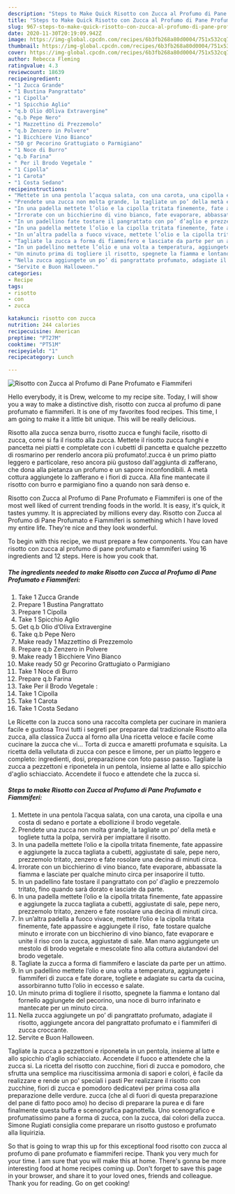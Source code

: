 ```yaml
---
description: "Steps to Make Quick Risotto con Zucca al Profumo di Pane Profumato e Fiammiferi"
title: "Steps to Make Quick Risotto con Zucca al Profumo di Pane Profumato e Fiammiferi"
slug: 967-steps-to-make-quick-risotto-con-zucca-al-profumo-di-pane-profumato-e-fiammiferi
date: 2020-11-30T20:19:09.942Z
image: https://img-global.cpcdn.com/recipes/6b3fb268a80d0004/751x532cq70/risotto-con-zucca-al-profumo-di-pane-profumato-e-fiammiferi-recipe-main-photo.jpg
thumbnail: https://img-global.cpcdn.com/recipes/6b3fb268a80d0004/751x532cq70/risotto-con-zucca-al-profumo-di-pane-profumato-e-fiammiferi-recipe-main-photo.jpg
cover: https://img-global.cpcdn.com/recipes/6b3fb268a80d0004/751x532cq70/risotto-con-zucca-al-profumo-di-pane-profumato-e-fiammiferi-recipe-main-photo.jpg
author: Rebecca Fleming
ratingvalue: 4.3
reviewcount: 18639
recipeingredient:
- "1 Zucca Grande"
- "1 Bustina Pangrattato"
- "1 Cipolla"
- "1 Spicchio Aglio"
- "q.b Olio dOliva Extravergine"
- "q.b Pepe Nero"
- "1 Mazzettino di Prezzemolo"
- "q.b Zenzero in Polvere"
- "1 Bicchiere Vino Bianco"
- "50 gr Pecorino Grattugiato o Parmigiano"
- "1 Noce di Burro"
- "q.b Farina"
- " Per il Brodo Vegetale "
- "1 Cipolla"
- "1 Carota"
- "1 Costa Sedano"
recipeinstructions:
- "Mettete in una pentola l’acqua salata, con una carota, una cipolla e una costa di sedano e portate a ebollizione il brodo vegetale."
- "Prendete una zucca non molta grande, la tagliate un po’ della metà e togliete tutta la polpa, servirà per impiattare il risotto."
- "In una padella mettete l’olio e la cipolla tritata finemente, fate appassire e aggiungete la zucca tagliata a cubetti, aggiustate di sale, pepe nero, prezzemolo tritato, zenzero e fate rosolare una decina di minuti circa."
- "Irrorate con un bicchierino di vino bianco, fate evaporare, abbassate la fiamma e lasciate per qualche minuto circa per insaporire il tutto."
- "In un padellino fate tostare il pangrattato con po’ d’aglio e prezzemolo tritato, fino quando sarà dorato e lasciate da parte."
- "In una padella mettete l’olio e la cipolla tritata finemente, fate appassire e aggiungete la zucca tagliata a cubetti, aggiustate di sale, pepe nero, prezzemolo tritato, zenzero e fate rosolare una decina di minuti circa."
- "In un’altra padella a fuoco vivace, mettete l’olio e la cipolla tritata finemente, fate appassire e aggiungete il riso,  fate tostare qualche minuto e irrorate con un bicchierino di vino bianco, fate evaporare e unite il riso con la zucca, aggiustate di sale. Man mano aggiungete un mestolo di brodo vegetale e mescolate fino alla cottura aiutandovi del brodo vegetale."
- "Tagliate la zucca a forma di fiammifero e lasciate da parte per un attimo."
- "In un padellino mettete l’olio e una volta a temperatura, aggiungete i fiammiferi di zucca e fate dorare, togliete e adagiate su carta da cucina, assorbiranno tutto l’olio in eccesso e salate."
- "Un minuto prima di togliere il risotto, spegnete la fiamma e lontano dal fornello aggiungete del pecorino, una noce di burro infarinato e mantecate per un minuto circa."
- "Nella zucca aggiungete un po’ di pangrattato profumato, adagiate il risotto, aggiungete ancora del pangrattato profumato e i fiammiferi di zucca croccante."
- "Servite e Buon Halloween."
categories:
- Recipe
tags:
- risotto
- con
- zucca

katakunci: risotto con zucca 
nutrition: 244 calories
recipecuisine: American
preptime: "PT27M"
cooktime: "PT51M"
recipeyield: "1"
recipecategory: Lunch

---
```



![Risotto con Zucca al Profumo di Pane Profumato e Fiammiferi](https://img-global.cpcdn.com/recipes/6b3fb268a80d0004/751x532cq70/risotto-con-zucca-al-profumo-di-pane-profumato-e-fiammiferi-recipe-main-photo.jpg)

Hello everybody, it is Drew, welcome to my recipe site. Today, I will show you a way to make a distinctive dish, risotto con zucca al profumo di pane profumato e fiammiferi. It is one of my favorites food recipes. This time, I am going to make it a little bit unique. This will be really delicious.

Risotto alla zucca senza burro, risotto zucca e funghi facile, risotto di zucca, come si fa il risotto alla zucca. Mettete il risotto zucca funghi e pancetta nei piatti e completate con i cubetti di pancetta e qualche pezzetto di rosmarino per renderlo ancora più profumato!.zucca è un primo piatto leggero e particolare, reso ancora più gustoso dall&#39;aggiunta di zafferano, che dona alla pietanza un profumo e un sapore inconfondibili. A metà cottura aggiungete lo zafferano e i fiori di zucca. Alla fine mantecate il risotto con burro e parmigiano fino a quando non sarà denso e.

Risotto con Zucca al Profumo di Pane Profumato e Fiammiferi is one of the most well liked of current trending foods in the world. It is easy, it's quick, it tastes yummy. It is appreciated by millions every day. Risotto con Zucca al Profumo di Pane Profumato e Fiammiferi is something which I have loved my entire life. They're nice and they look wonderful.


To begin with this recipe, we must prepare a few components. You can have risotto con zucca al profumo di pane profumato e fiammiferi using 16 ingredients and 12 steps. Here is how you cook that.

<!--inarticleads1-->

##### The ingredients needed to make Risotto con Zucca al Profumo di Pane Profumato e Fiammiferi:

1. Take 1 Zucca Grande
1. Prepare 1 Bustina Pangrattato
1. Prepare 1 Cipolla
1. Take 1 Spicchio Aglio
1. Get q.b Olio d’Oliva Extravergine
1. Take q.b Pepe Nero
1. Make ready 1 Mazzettino di Prezzemolo
1. Prepare q.b Zenzero in Polvere
1. Make ready 1 Bicchiere Vino Bianco
1. Make ready 50 gr Pecorino Grattugiato o Parmigiano
1. Take 1 Noce di Burro
1. Prepare q.b Farina
1. Take  Per il Brodo Vegetale :
1. Take 1 Cipolla
1. Take 1 Carota
1. Take 1 Costa Sedano


Le Ricette con la zucca sono una raccolta completa per cucinare in maniera facile e gustosa Trovi tutti i segreti per preparare dal tradizionale Risotto alla zucca, alla classica Zucca al forno alla Una ricetta veloce e facile come cucinare la zucca che vi… Torta di zucca e amaretti profumata e squisita. La ricetta della vellutata di zucca con pesce e limone, per un piatto leggero e completo: ingredienti, dosi, preparazione con foto passo passo. Tagliate la zucca a pezzettoni e riponetela in un pentola, insieme al latte e allo spicchio d&#39;aglio schiacciato. Accendete il fuoco e attendete che la zucca si. 

<!--inarticleads2-->

##### Steps to make Risotto con Zucca al Profumo di Pane Profumato e Fiammiferi:

1. Mettete in una pentola l’acqua salata, con una carota, una cipolla e una costa di sedano e portate a ebollizione il brodo vegetale.
1. Prendete una zucca non molta grande, la tagliate un po’ della metà e togliete tutta la polpa, servirà per impiattare il risotto.
1. In una padella mettete l’olio e la cipolla tritata finemente, fate appassire e aggiungete la zucca tagliata a cubetti, aggiustate di sale, pepe nero, prezzemolo tritato, zenzero e fate rosolare una decina di minuti circa.
1. Irrorate con un bicchierino di vino bianco, fate evaporare, abbassate la fiamma e lasciate per qualche minuto circa per insaporire il tutto.
1. In un padellino fate tostare il pangrattato con po’ d’aglio e prezzemolo tritato, fino quando sarà dorato e lasciate da parte.
1. In una padella mettete l’olio e la cipolla tritata finemente, fate appassire e aggiungete la zucca tagliata a cubetti, aggiustate di sale, pepe nero, prezzemolo tritato, zenzero e fate rosolare una decina di minuti circa.
1. In un’altra padella a fuoco vivace, mettete l’olio e la cipolla tritata finemente, fate appassire e aggiungete il riso,  fate tostare qualche minuto e irrorate con un bicchierino di vino bianco, fate evaporare e unite il riso con la zucca, aggiustate di sale. Man mano aggiungete un mestolo di brodo vegetale e mescolate fino alla cottura aiutandovi del brodo vegetale.
1. Tagliate la zucca a forma di fiammifero e lasciate da parte per un attimo.
1. In un padellino mettete l’olio e una volta a temperatura, aggiungete i fiammiferi di zucca e fate dorare, togliete e adagiate su carta da cucina, assorbiranno tutto l’olio in eccesso e salate.
1. Un minuto prima di togliere il risotto, spegnete la fiamma e lontano dal fornello aggiungete del pecorino, una noce di burro infarinato e mantecate per un minuto circa.
1. Nella zucca aggiungete un po’ di pangrattato profumato, adagiate il risotto, aggiungete ancora del pangrattato profumato e i fiammiferi di zucca croccante.
1. Servite e Buon Halloween.


Tagliate la zucca a pezzettoni e riponetela in un pentola, insieme al latte e allo spicchio d&#39;aglio schiacciato. Accendete il fuoco e attendete che la zucca si. La ricetta del risotto con zucchine, fiori di zucca e pomodoro, che sfrutta una semplice ma riuscitissima armonia di sapori e colori, è facile da realizzare e rende un po&#39; speciali i pasti Per realizzare il risotto con zucchine, fiori di zucca e pomodoro dedicatevi per prima cosa alla preparazione delle verdure. zucca (che al di fuori di questa preparazione del pane di fatto poco amo) ho deciso di preparare la purea e di fare finalmente questa buffa e scenografica pagnottella. Uno scenografico e profumatissimo pane a forma di zucca, con la zucca, dai colori della zucca. Simone Rugiati consiglia come preparare un risotto gustoso e profumato alla liquirizia. 

So that is going to wrap this up for this exceptional food risotto con zucca al profumo di pane profumato e fiammiferi recipe. Thank you very much for your time. I am sure that you will make this at home. There's gonna be more interesting food at home recipes coming up. Don't forget to save this page in your browser, and share it to your loved ones, friends and colleague. Thank you for reading. Go on get cooking!
